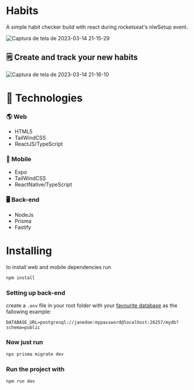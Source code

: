 # Habits
 A simple habit checker build with react during rocketseat's nlwSetup event.
 
![Captura de tela de 2023-03-14 21-15-29](https://user-images.githubusercontent.com/35979271/225182936-cf3128f8-8116-4870-a70f-d5f76d0f67e2.png)
## 🗒️ Create and track your new habits
![Captura de tela de 2023-03-14 21-16-10](https://user-images.githubusercontent.com/35979271/225183452-e5348cc2-39f1-4e8b-8f37-344d5c7b52fe.png)

# 🚀 Technologies

### 🌎 Web
- HTML5
- TailWindCSS
- ReactJS/TypeScript

### 📱 Mobile
- Expo
- TailWindCSS
- ReactNative/TypeScript

### 🖥️ Back-end
- NodeJs
- Prisma
- Fastify

# Installing
to install web and mobile dependencies run
```bash
npm install
```

### Setting up back-end
create a `.env` file in your root folder with your [favourite database](https://www.prisma.io/docs/reference/database-reference/connection-urls) as the fallowing example:

`DATABASE_URL=postgresql://janedoe:mypassword@localhost:26257/mydb?schema=public`
### Now just run 
```bash
npx prisma migrate dev
```
### Run the project with
```bash
npm run dev
```
